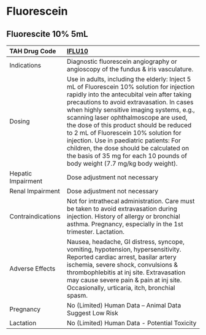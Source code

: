 # Fluorescein

## Fluorescite 10% 5mL

| TAH Drug Code      | [**IFLU10**](https://www.tahsda.org.tw/drugs/hissearch.php?drug_code=IFLU10)                                                                                                                                                                                                                                                                                                                                                                                                                                                        |
|:-------------------|:------------------------------------------------------------------------------------------------------------------------------------------------------------------------------------------------------------------------------------------------------------------------------------------------------------------------------------------------------------------------------------------------------------------------------------------------------------------------------------------------------------------------------------|
| Indications        | Diagnostic fluorescein angiography or angioscopy of the fundus & iris vasculature.                                                                                                                                                                                                                                                                                                                                                                                                                                                  |
| Dosing             | Use in adults, including the elderly: Inject 5 mL of Fluorescein 10% solution for injection rapidly into the antecubital vein after taking precautions to avoid extravasation. In cases when highly sensitive imaging systems, e.g., scanning laser ophthalmoscope are used, the dose of this product should be reduced to 2 mL of Fluorescein 10% solution for injection. Use in paediatric patients: For children, the dose should be calculated on the basis of 35 mg for each 10 pounds of body weight (7.7 mg/kg body weight). |
| Hepatic Impairment | Dose adjustment not necessary                                                                                                                                                                                                                                                                                                                                                                                                                                                                                                       |
| Renal Impairment   | Dose adjustment not necessary                                                                                                                                                                                                                                                                                                                                                                                                                                                                                                       |
| Contraindications  | Not for intrathecal administration. Care must be taken to avoid extravasation during injection. History of allergy or bronchial asthma. Pregnancy, especially in the 1st trimester. Lactation.                                                                                                                                                                                                                                                                                                                                      |
| Adverse Effects    | Nausea, headache, GI distress, syncope, vomiting, hypotension, hypersensitivity. Reported cardiac arrest, basilar artery ischemia, severe shock, convulsions & thrombophlebitis at inj site. Extravasation may cause severe pain & pain at inj site. Occasionally, urticaria, itch, bronchial spasm.                                                                                                                                                                                                                                |
| Pregnancy          | No (Limited) Human Data – Animal Data Suggest Low Risk                                                                                                                                                                                                                                                                                                                                                                                                                                                                              |
| Lactation          | No (Limited) Human Data - Potential Toxicity                                                                                                                                                                                                                                                                                                                                                                                                                                                                                        |


